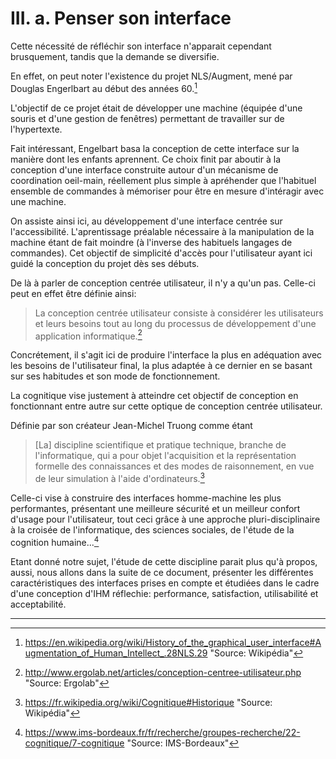 # III. a. Penser son interface

Cette nécessité de réfléchir son interface n'apparait cependant brusquement, tandis que la demande se diversifie. 

En effet, on peut noter l'existence du projet NLS/Augment, mené par Douglas Engerlbart au début des années 60.[^1]

L'objectif de ce projet était de développer une machine (équipée d'une souris et d'une gestion de fenêtres) permettant de travailler sur de l'hypertexte. 

Fait intéressant, Engelbart basa la conception de cette interface sur la manière dont les enfants aprennent. Ce choix finit par aboutir à la conception d'une interface construite autour d'un mécanisme de coordination oeil-main, réellement plus simple à apréhender que l'habituel ensemble de commandes à mémoriser pour être en mesure d'intéragir avec une machine.

On assiste ainsi ici, au développement d'une interface centrée sur l'accessibilité. L'aprentissage préalable nécessaire à la manipulation de la machine étant de fait moindre (à l'inverse des habituels langages de commandes). Cet objectif de simplicité d'accès pour l'utilisateur ayant ici guidé la conception du projet dès ses débuts.

De là à parler de conception centrée utilisateur, il n'y a qu'un pas. Celle-ci peut en effet être définie ainsi: 

> La conception centrée utilisateur consiste à considérer les utilisateurs et leurs besoins tout au long du processus de développement d'une application informatique.[^2]

Concrétement, il s'agit ici de produire l'interface la plus en adéquation avec les besoins de l'utilisateur final, la plus adaptée à ce dernier en se basant sur ses habitudes et son mode de fonctionnement. 

La cognitique vise justement à atteindre cet objectif de conception en fonctionnant entre autre sur cette optique de conception centrée utilisateur.

Définie par son créateur Jean-Michel Truong comme étant
> [La] discipline scientifique et pratique technique, branche de l'informatique, qui a pour objet l'acquisition et la représentation formelle des connaissances et des modes de raisonnement, en vue de leur simulation à l'aide d'ordinateurs.[^3]

Celle-ci vise à construire des interfaces homme-machine les plus performantes, présentant une meilleure sécurité et un meilleur confort d'usage pour l'utilisateur, tout ceci grâce à une approche pluri-disciplinaire à la croisée de l'informatique, des sciences sociales, de l'étude de la cognition humaine...[^4]

Etant donné notre sujet, l'étude de cette discipline parait plus qu'à propos, aussi, nous allons dans la suite de ce document, présenter les différentes caractéristiques des interfaces prises en compte et étudiées dans le cadre d'une conception d'IHM réflechie:  performance, satisfaction, utilisabilité et acceptabilité.

----

[^1]: https://en.wikipedia.org/wiki/History_of_the_graphical_user_interface#Augmentation_of_Human_Intellect_.28NLS.29 "Source: Wikipédia"

[^2]: http://www.ergolab.net/articles/conception-centree-utilisateur.php "Source: Ergolab"

[^3]: https://fr.wikipedia.org/wiki/Cognitique#Historique "Source: Wikipédia"

[^4]: https://www.ims-bordeaux.fr/fr/recherche/groupes-recherche/22-cognitique/7-cognitique "Source: IMS-Bordeaux"
